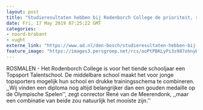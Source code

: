 ```yaml
---
layout: post
title: "Studieresultaten hebben bij Rodenborch College de prioriteit, sportprestaties staan op plek twee"
date: Fri, 17 May 2019 07:25:22 GMT
categories: 
- noord-brabant 
- vught 
externe_link: "https://www.ad.nl/den-bosch/studieresultaten-hebben-bij-rodenborch-college-de-prioriteit-sportprestaties-staan-op-plek-twee~ae95d5a45/"
feature_image: "https://images3.persgroep.net/rcs/ooPtPBKLyPi3s987ohnyW8chti4/diocontent/125833140/_fitwidth/400/?appId=21791a8992982cd8da851550a453bd7f&quality=0.7"
---
```


ROSMALEN - Het Rodenborch College is voor het tiende schooljaar een Topsport Talentschool. De middelbare school maakt het voor jonge topsporters mogelijk hun school en drukke trainingsschema te combineren. ,,Wij vinden een diploma nog altijd belangrijker dan een gouden medaille op de Olympische Spelen'', zegt conrector René van de Meerendonk, ,,maar een combinatie van beide zou natuurlijk het mooiste zijn.''
